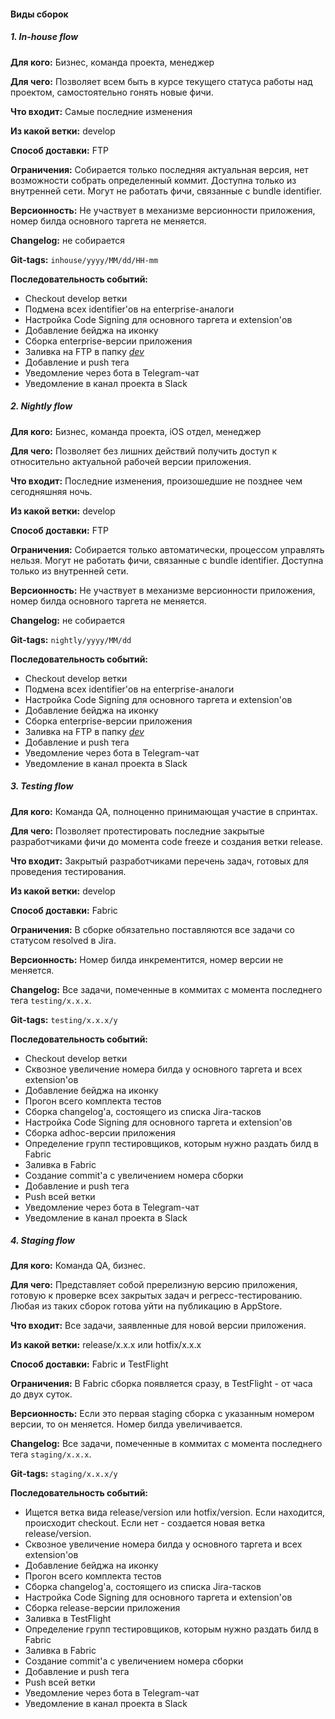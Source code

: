 #### Виды сборок

##### 1. In-house flow

**Для кого:** Бизнес, команда проекта, менеджер

**Для чего:** Позволяет всем быть в курсе текущего статуса работы над проектом, самостоятельно гонять новые фичи.

**Что входит:** Самые последние изменения

**Из какой ветки:** develop

**Способ доставки:** FTP

**Ограничения:** Собирается только последняя актуальная версия, нет возможности собрать определенный коммит. Доступна только из внутренней сети. Могут не работать фичи, связанные с bundle identifier.

**Версионность:** Не участвует в механизме версионности приложения, номер билда основного таргета не меняется.

**Changelog:** не собирается

**Git-tags:** `inhouse/yyyy/MM/dd/HH-mm`

**Последовательность событий:**

- Checkout develop ветки
- Подмена всех identifier'ов на enterprise-аналоги
- Настройка Code Signing для основного таргета и extension'ов
- Добавление бейджа на иконку
- Сборка enterprise-версии приложения
- Заливка на FTP в папку [*dev*](https://appdistribution.rambler.ru/dev/index.html)
- Добавление и push тега
- Уведомление через бота в Telegram-чат
- Уведомление в канал проекта в Slack

##### 2. Nightly flow

**Для кого:** Бизнес, команда проекта, iOS отдел, менеджер

**Для чего:** Позволяет без лишних действий получить доступ к относительно актуальной рабочей версии приложения.

**Что входит:** Последние изменения, произошедшие не позднее чем сегодняшняя ночь.

**Из какой ветки:** develop

**Способ доставки:** FTP

**Ограничения:** Собирается только автоматически, процессом управлять нельзя. Могут не работать фичи, связанные с bundle identifier. Доступна только из внутренней сети.

**Версионность:** Не участвует в механизме версионности приложения, номер билда основного таргета не меняется.

**Changelog:** не собирается

**Git-tags:** `nightly/yyyy/MM/dd`

**Последовательность событий:**

- Checkout develop ветки
- Подмена всех identifier'ов на enterprise-аналоги
- Настройка Code Signing для основного таргета и extension'ов
- Добавление бейджа на иконку
- Сборка enterprise-версии приложения
- Заливка на FTP в папку [*dev*](https://appdistribution.rambler.ru/dev/index.html)
- Добавление и push тега
- Уведомление через бота в Telegram-чат
- Уведомление в канал проекта в Slack

##### 3. Testing flow

**Для кого:** Команда QA, полноценно принимающая участие в спринтах.

**Для чего:** Позволяет протестировать последние закрытые разработчиками фичи до момента code freeze и создания ветки release.

**Что входит:** Закрытый разработчиками перечень задач, готовых для проведения тестирования.

**Из какой ветки:** develop

**Способ доставки:** Fabric

**Ограничения:** В сборке обязательно поставляются все задачи со статусом resolved в Jira.

**Версионность:** Номер билда инкрементится, номер версии не меняется.

**Changelog:** Все задачи, помеченные в коммитах с момента последнего тега `testing/x.x.x`.

**Git-tags:** `testing/x.x.x/y`

**Последовательность событий:**

- Checkout develop ветки
- Сквозное увеличение номера билда у основного таргета и всех extension'ов
- Добавление бейджа на иконку
- Прогон всего комплекта тестов
- Сборка changelog'а, состоящего из списка Jira-тасков
- Настройка Code Signing для основного таргета и extension'ов
- Сборка adhoc-версии приложения
- Определение групп тестировщиков, которым нужно раздать билд в Fabric
- Заливка в Fabric
- Создание commit'а с увеличением номера сборки
- Добавление и push тега
- Push всей ветки
- Уведомление через бота в Telegram-чат
- Уведомление в канал проекта в Slack

##### 4. Staging flow

**Для кого:** Команда QA, бизнес.

**Для чего:** Представляет собой пререлизную версию приложения, готовую к проверке всех закрытых задач и регресс-тестированию. Любая из таких сборок готова уйти на публикацию в AppStore.

**Что входит:** Все задачи, заявленные для новой версии приложения.

**Из какой ветки:** release/x.x.x или hotfix/x.x.x

**Способ доставки:** Fabric и TestFlight

**Ограничения:** В Fabric сборка появляется сразу, в TestFlight - от часа до двух суток.

**Версионность:** Если это первая staging сборка с указанным номером версии, то он меняется. Номер билда увеличивается.

**Changelog:** Все задачи, помеченные в коммитах с момента последнего тега `staging/x.x.x`.

**Git-tags:** `staging/x.x.x/y`

**Последовательность событий:**

- Ищется ветка вида release/version или hotfix/version. Если находится, происходит checkout. Если нет - создается новая ветка release/version.
- Сквозное увеличение номера билда у основного таргета и всех extension'ов
- Добавление бейджа на иконку
- Прогон всего комплекта тестов
- Сборка changelog'а, состоящего из списка Jira-тасков
- Настройка Code Signing для основного таргета и extension'ов
- Сборка release-версии приложения
- Заливка в TestFlight
- Определение групп тестировщиков, которым нужно раздать билд в Fabric
- Заливка в Fabric
- Создание commit'а с увеличением номера сборки
- Добавление и push тега
- Push всей ветки
- Уведомление через бота в Telegram-чат
- Уведомление в канал проекта в Slack